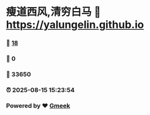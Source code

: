 # 瘦道西风,清穷白马 :link: https://yalungelin.github.io 
### :page_facing_up: [18](https://yalungelin.github.io/tag.html) 
### :speech_balloon: 0 
### :hibiscus: 33650 
### :alarm_clock: 2025-08-15 15:23:54 
### Powered by :heart: [Gmeek](https://github.com/Meekdai/Gmeek)

